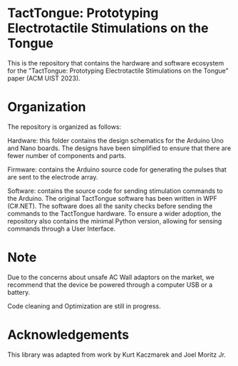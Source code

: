 # TactTongue: Prototyping Electrotactile Stimulations on the Tongue

This is the repository that contains the hardware and software ecosystem for the "TactTongue: Prototyping Electrotactile Stimulations on the Tongue" paper (ACM UIST 2023).


# Organization
The repository is organized as follows:

Hardware: this folder contains the design schematics for the Arduino Uno and Nano boards. The designs have been simplified to ensure that there are fewer number of components and parts.

Firmware: contains the Arduino source code for generating the pulses that are sent to the electrode array.

Software: contains the source code for sending stimulation commands to the Arduino. The original TactTongue software has been written in WPF (C#.NET). The software does all the sanity checks before sending the commands to the TactTongue hardware. To ensure a wider adoption, the repository also contains the minimal Python version, allowing for sensing commands through a User Interface.


# Note
Due to the concerns about unsafe AC Wall adaptors on the market, we recommend that the device be powered through a computer USB or a battery.

Code cleaning and Optimization are still in progress.

# Acknowledgements
This library was adapted from work by Kurt Kaczmarek and Joel Moritz Jr.
